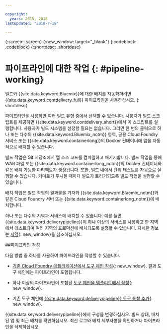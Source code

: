 ```yaml
---

copyright:
  years: 2015, 2018
lastupdated: "2018-7-19"

---
```



{:screen: .screen}
{:new_window: target="_blank"}
{:codeblock: .codeblock}
{:shortdesc: .shortdesc}

# 파이프라인에 대한 작업 {: #pipeline-working}

빌드와 {{site.data.keyword.Bluemix}}에 대한 배치를 자동화하려면 {{site.data.keyword.contdelivery_full}} 파이프라인을 사용하십시오.
{: shortdesc}

파이프라인을 사용하면 여러 빌드 유형 중에서 선택할 수 있습니다. 사용자가 빌드 스크립트를 제공하면 {{site.data.keyword.contdelivery_short}}에서 이 스크립트를 실행합니다. 사용자가 빌드 시스템을 설정할 필요는 없습니다. 그러면 한 번의 클릭으로 하나 또는 다수의 {{site.data.keyword.Bluemix_notm}} 영역, 공용 Cloud Foundry 서비스 또는 {{site.data.keyword.containerlong}}의 Docker 컨테이너에 앱을 자동적으로 배치할 수 있습니다.

빌드 작업은 Git 저장소에서 앱 소스 코드를 컴파일하고 패키지합니다. 빌드 작업을 통해 WAR 파일 또는 {{site.data.keyword.containerlong_notm}}의 Docker 컨테이너와 같은 배치 가능한 아티팩트가 생성됩니다. 또한, 빌드 내에서 단위 테스트를 자동으로 실행할 수 있습니다. 커미트가 푸시될 때마다 빌드가 트리거되도록 빌드 작업을 설정할 수 있습니다.

배치 작업은 빌드 작업의 결과물을 가져와 {{site.data.keyword.Bluemix_notm}}와 같은 Cloud Foundry 서버 또는 {{site.data.keyword.containerlong_notm}}에 배치합니다.

하나 또는 다수의 지역과 서비스에 배치할 수 있습니다. 예를 들면, {{site.data.keyword.deliverypipeline}}이 하나 이상의 서비스를 사용하고 한 지역에서 테스트되며 여러 지역의 프로덕션에 배치되도록 설정할 수 있습니다. 자세한 정보는 [지역](/docs/overview/whatisbluemix.html#ov_intro_reg){: new_window}을 참조하십시오.

##파이프라인 작성

다음 방법 중 하나를 사용하여 파이프라인을 작성할 수 있습니다.

   * [기존 Cloud Foundry 애플리케이션에서 도구 체인 작성](/docs/services/ContinuousDelivery/toolchains_working.html#creating_a_toolchain_from_an_app){: new_window}. 결과 도구 체인에는 파이프라인이 포함됩니다.

   * 하나 이상의 파이프라인이 포함된 [도구 체인을 템플리트에서 작성](/docs/services/ContinuousDelivery/toolchains_working.html#creating_a_toolchain_from_a_template){: new_window}.

   * 기존 도구 체인에 [{{site.data.keyword.deliverypipeline}} 도구 통합 추가](/docs/services/ContinuousDelivery/toolchains_integrations.html#deliverypipeline){: new_window}.
   
{{site.data.keyword.deliverypipeline}}에서 구성을 변경하십시오. 빌드 상태, 배치된 앱 및 최근 배치를 확인하십시오. 최신 로그와 배치 세부사항을 확인하거나 파이프라인을 삭제하십시오.
